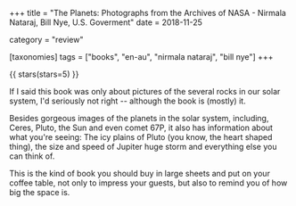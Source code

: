 +++
title = "The Planets: Photographs from the Archives of NASA - Nirmala Nataraj, Bill Nye, U.S. Goverment"
date = 2018-11-25

category = "review"

[taxonomies]
tags = ["books", "en-au", "nirmala nataraj", "bill nye"]
+++

{{ stars(stars=5) }}

If I said this book was only about pictures of the several rocks in our solar
system, I'd seriously not right -- although the book is (mostly) it.

Besides gorgeous images of the planets in the solar system, including, Ceres,
Pluto, the Sun and even comet 67P, it also has information about what you're
seeing: The icy plains of Pluto (you know, the heart shaped thing), the size
and speed of Jupiter huge storm and everything else you can think of.

This is the kind of book you should buy in large sheets and put on your coffee
table, not only to impress your guests, but also to remind you of how big the
space is.
